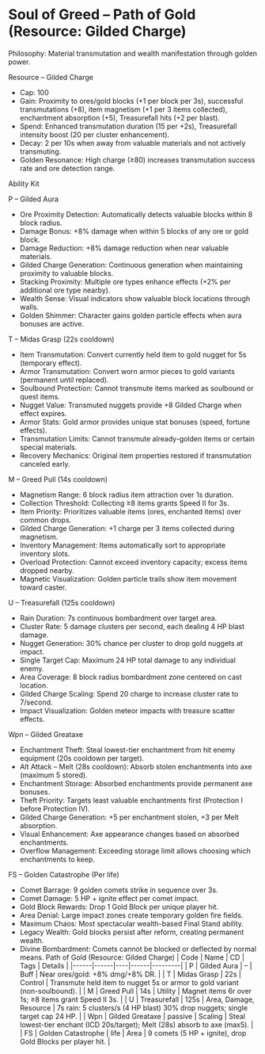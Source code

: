 # Soul of Greed – Path of Gold (Resource: Gilded Charge)

Philosophy: Material transmutation and wealth manifestation through golden power.

Resource – Gilded Charge
- Cap: 100
- Gain: Proximity to ores/gold blocks (+1 per block per 3s), successful transmutations (+8), item magnetism (+1 per 3 items collected), enchantment absorption (+5), Treasurefall hits (+2 per blast).
- Spend: Enhanced transmutation duration (15 per +2s), Treasurefall intensity boost (20 per cluster enhancement).
- Decay: 2 per 10s when away from valuable materials and not actively transmuting.
- Golden Resonance: High charge (≥80) increases transmutation success rate and ore detection range.

Ability Kit

P – Gilded Aura
- Ore Proximity Detection: Automatically detects valuable blocks within 8 block radius.
- Damage Bonus: +8% damage when within 5 blocks of any ore or gold block.
- Damage Reduction: +8% damage reduction when near valuable materials.
- Gilded Charge Generation: Continuous generation when maintaining proximity to valuable blocks.
- Stacking Proximity: Multiple ore types enhance effects (+2% per additional ore type nearby).
- Wealth Sense: Visual indicators show valuable block locations through walls.
- Golden Shimmer: Character gains golden particle effects when aura bonuses are active.

T – Midas Grasp (22s cooldown)
- Item Transmutation: Convert currently held item to gold nugget for 5s (temporary effect).
- Armor Transmutation: Convert worn armor pieces to gold variants (permanent until replaced).
- Soulbound Protection: Cannot transmute items marked as soulbound or quest items.
- Nugget Value: Transmuted nuggets provide +8 Gilded Charge when effect expires.
- Armor Stats: Gold armor provides unique stat bonuses (speed, fortune effects).
- Transmutation Limits: Cannot transmute already-golden items or certain special materials.
- Recovery Mechanics: Original item properties restored if transmutation canceled early.

M – Greed Pull (14s cooldown)
- Magnetism Range: 6 block radius item attraction over 1s duration.
- Collection Threshold: Collecting ≥8 items grants Speed II for 3s.
- Item Priority: Prioritizes valuable items (ores, enchanted items) over common drops.
- Gilded Charge Generation: +1 charge per 3 items collected during magnetism.
- Inventory Management: Items automatically sort to appropriate inventory slots.
- Overload Protection: Cannot exceed inventory capacity; excess items dropped nearby.
- Magnetic Visualization: Golden particle trails show item movement toward caster.

U – Treasurefall (125s cooldown)
- Rain Duration: 7s continuous bombardment over target area.
- Cluster Rate: 5 damage clusters per second, each dealing 4 HP blast damage.
- Nugget Generation: 30% chance per cluster to drop gold nuggets at impact.
- Single Target Cap: Maximum 24 HP total damage to any individual enemy.
- Area Coverage: 8 block radius bombardment zone centered on cast location.
- Gilded Charge Scaling: Spend 20 charge to increase cluster rate to 7/second.
- Impact Visualization: Golden meteor impacts with treasure scatter effects.

Wpn – Gilded Greataxe
- Enchantment Theft: Steal lowest-tier enchantment from hit enemy equipment (20s cooldown per target).
- Alt Attack – Melt (28s cooldown): Absorb stolen enchantments into axe (maximum 5 stored).
- Enchantment Storage: Absorbed enchantments provide permanent axe bonuses.
- Theft Priority: Targets least valuable enchantments first (Protection I before Protection IV).
- Gilded Charge Generation: +5 per enchantment stolen, +3 per Melt absorption.
- Visual Enhancement: Axe appearance changes based on absorbed enchantments.
- Overflow Management: Exceeding storage limit allows choosing which enchantments to keep.

FS – Golden Catastrophe (Per life)
- Comet Barrage: 9 golden comets strike in sequence over 3s.
- Comet Damage: 5 HP + ignite effect per comet impact.
- Gold Block Rewards: Drop 1 Gold Block per unique player hit.
- Area Denial: Large impact zones create temporary golden fire fields.
- Maximum Chaos: Most spectacular wealth-based Final Stand ability.
- Legacy Wealth: Gold blocks persist after reform, creating permanent wealth.
- Divine Bombardment: Comets cannot be blocked or deflected by normal means. Path of Gold (Resource: Gilded Charge)
| Code | Name | CD | Tags | Details |
|------|------|----|------|---------|
| P | Gilded Aura | – | Buff | Near ores/gold: +8% dmg/+8% DR. |
| T | Midas Grasp | 22s | Control | Transmute held item to nugget 5s or armor to gold variant (non-soulbound). |
| M | Greed Pull | 14s | Utility | Magnet items 6r over 1s; ≥8 items grant Speed II 3s. |
| U | Treasurefall | 125s | Area, Damage, Resource | 7s rain: 5 clusters/s (4 HP blast) 30% drop nuggets; single target cap 24 HP. |
| Wpn | Gilded Greataxe | passive | Scaling | Steal lowest-tier enchant (ICD 20s/target); Melt (28s) absorb to axe (max5). |
| FS | Golden Catastrophe | life | Area | 9 comets (5 HP + ignite), drop Gold Blocks per player hit. |